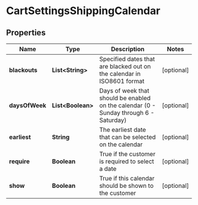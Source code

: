 
# CartSettingsShippingCalendar

## Properties
Name | Type | Description | Notes
------------ | ------------- | ------------- | -------------
**blackouts** | **List&lt;String&gt;** | Specified dates that are blacked out on the calendar in ISO8601 format |  [optional]
**daysOfWeek** | **List&lt;Boolean&gt;** | Days of week that should be enabled on the calendar (0 - Sunday through 6 - Saturday) |  [optional]
**earliest** | **String** | The earliest date that can be selected on the calendar |  [optional]
**require** | **Boolean** | True if the customer is required to select a date |  [optional]
**show** | **Boolean** | True if this calendar should be shown to the customer |  [optional]




